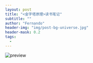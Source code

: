 ```yaml
---
layout: post
title: "<金字塔原理>读书笔记"
subtitle: ""
author: "Fernando"
header-img: "img/post-bg-universe.jpg"
header-mask: 0.2
tags:
  - 
---
```


![preview](https://pic3.zhimg.com/50/v2-f9845cc4e415b2447b634498cdf5c45f_r.jpg)